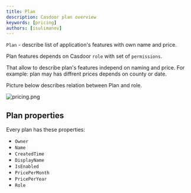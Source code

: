 ```yaml
---
title: Plan
description: Casdoor plan overview
keywords: [pricing]
authors: [isulimanov]
---
```


`Plan` - describe list of application's features with own name and price.

Plan features depends on Casdoor `role` with set of `permissions`.

That allow to describe plan's features independ on naming and price.
For example: plan may has diffrent prices depends on county or date.

Picture below describes relation between Plan and role.

![pricing.png](/img/pricing/plan.png)

## Plan properties

Every plan has these properties:

* `Owner`
* `Name`
* `CreatedTime`
* `DisplayName`
* `IsEnabled`
* `PricePerMonth`
* `PricePerYear`
* `Role`
